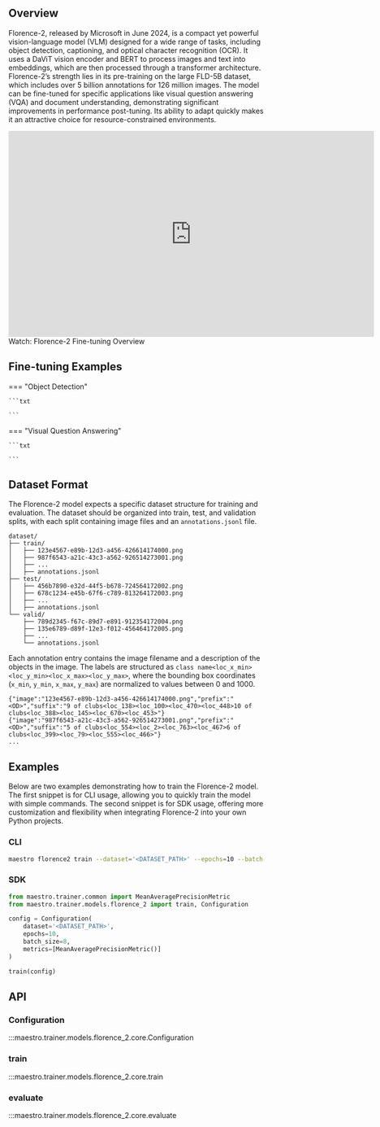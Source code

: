 ## Overview

Florence-2, released by Microsoft in June 2024, is a compact yet powerful
vision-language model (VLM) designed for a wide range of tasks, including object
detection, captioning, and optical character recognition (OCR). It uses a DaViT vision
encoder and BERT to process images and text into embeddings, which are then processed
through a transformer architecture. Florence-2’s strength lies in its pre-training on
the large FLD-5B dataset, which includes over 5 billion annotations for 126 million
images. The model can be fine-tuned for specific applications like visual question
answering (VQA) and document understanding, demonstrating significant improvements in
performance post-tuning. Its ability to adapt quickly makes it an attractive choice for
resource-constrained environments.

<iframe loading="lazy" width="720" height="405" src="https://www.youtube.com/embed/i3KjYgxNH6w" title="YouTube video player" frameborder="0" allow="accelerometer; autoplay; clipboard-write; encrypted-media; gyroscope; picture-in-picture; web-share" allowfullscreen> </iframe>
Watch: Florence-2 Fine-tuning Overview

## Fine-tuning Examples

=== "Object Detection"

    ```txt

    ```

=== "Visual Question Answering"

    ```txt

    ```

## Dataset Format

The Florence-2 model expects a specific dataset structure for training and evaluation.
The dataset should be organized into train, test, and validation splits, with each
split containing image files and an `annotations.jsonl` file.

```
dataset/
├── train/
│   ├── 123e4567-e89b-12d3-a456-426614174000.png
│   ├── 987f6543-a21c-43c3-a562-926514273001.png
│   ├── ...
│   ├── annotations.jsonl
├── test/
│   ├── 456b7890-e32d-44f5-b678-724564172002.png
│   ├── 678c1234-e45b-67f6-c789-813264172003.png
│   ├── ...
│   ├── annotations.jsonl
└── valid/
    ├── 789d2345-f67c-89d7-e891-912354172004.png
    ├── 135e6789-d89f-12e3-f012-456464172005.png
    ├── ...
    └── annotations.jsonl
```

Each annotation entry contains the image filename and a description of the objects in
the image. The labels are structured as
`class name<loc_x_min><loc_y_min><loc_x_max><loc_y_max>`, where the bounding box
coordinates (`x_min`, `y_min`, `x_max`, `y_max`) are normalized to values between 0
and 1000.

```
{"image":"123e4567-e89b-12d3-a456-426614174000.png","prefix":"<OD>","suffix":"9 of clubs<loc_138><loc_100><loc_470><loc_448>10 of clubs<loc_388><loc_145><loc_670><loc_453>"}
{"image":"987f6543-a21c-43c3-a562-926514273001.png","prefix":"<OD>","suffix":"5 of clubs<loc_554><loc_2><loc_763><loc_467>6 of clubs<loc_399><loc_79><loc_555><loc_466>"}
...
```

## Examples

Below are two examples demonstrating how to train the Florence-2 model. The first
snippet is for CLI usage, allowing you to quickly train the model with simple commands.
The second snippet is for SDK usage, offering more customization and flexibility when
integrating Florence-2 into your own Python projects.

### CLI

```bash
maestro florence2 train --dataset='<DATASET_PATH>' --epochs=10 --batch-size=8
```

### SDK

```python
from maestro.trainer.common import MeanAveragePrecisionMetric
from maestro.trainer.models.florence_2 import train, Configuration

config = Configuration(
    dataset='<DATASET_PATH>',
    epochs=10,
    batch_size=8,
    metrics=[MeanAveragePrecisionMetric()]
)

train(config)
```

## API

### Configuration

:::maestro.trainer.models.florence_2.core.Configuration

### train

:::maestro.trainer.models.florence_2.core.train

### evaluate

:::maestro.trainer.models.florence_2.core.evaluate
